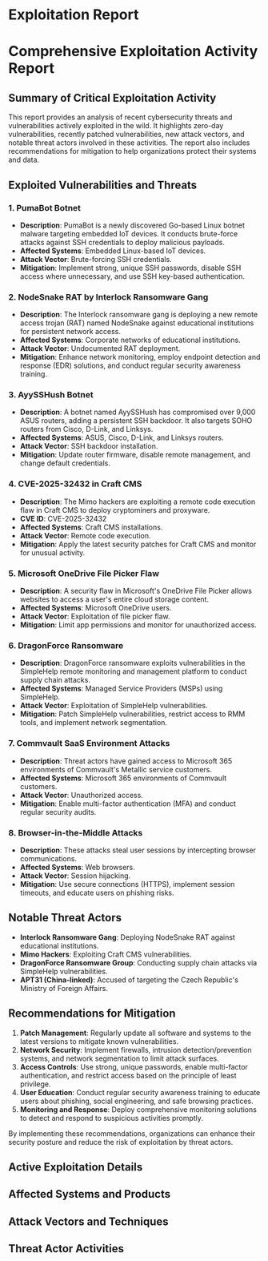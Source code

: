 # Exploitation Report

# Comprehensive Exploitation Activity Report

## Summary of Critical Exploitation Activity

This report provides an analysis of recent cybersecurity threats and vulnerabilities actively exploited in the wild. It highlights zero-day vulnerabilities, recently patched vulnerabilities, new attack vectors, and notable threat actors involved in these activities. The report also includes recommendations for mitigation to help organizations protect their systems and data.

## Exploited Vulnerabilities and Threats

### 1. PumaBot Botnet
- **Description**: PumaBot is a newly discovered Go-based Linux botnet malware targeting embedded IoT devices. It conducts brute-force attacks against SSH credentials to deploy malicious payloads.
- **Affected Systems**: Embedded Linux-based IoT devices.
- **Attack Vector**: Brute-forcing SSH credentials.
- **Mitigation**: Implement strong, unique SSH passwords, disable SSH access where unnecessary, and use SSH key-based authentication.

### 2. NodeSnake RAT by Interlock Ransomware Gang
- **Description**: The Interlock ransomware gang is deploying a new remote access trojan (RAT) named NodeSnake against educational institutions for persistent network access.
- **Affected Systems**: Corporate networks of educational institutions.
- **Attack Vector**: Undocumented RAT deployment.
- **Mitigation**: Enhance network monitoring, employ endpoint detection and response (EDR) solutions, and conduct regular security awareness training.

### 3. AyySSHush Botnet
- **Description**: A botnet named AyySSHush has compromised over 9,000 ASUS routers, adding a persistent SSH backdoor. It also targets SOHO routers from Cisco, D-Link, and Linksys.
- **Affected Systems**: ASUS, Cisco, D-Link, and Linksys routers.
- **Attack Vector**: SSH backdoor installation.
- **Mitigation**: Update router firmware, disable remote management, and change default credentials.

### 4. CVE-2025-32432 in Craft CMS
- **Description**: The Mimo hackers are exploiting a remote code execution flaw in Craft CMS to deploy cryptominers and proxyware.
- **CVE ID**: CVE-2025-32432
- **Affected Systems**: Craft CMS installations.
- **Attack Vector**: Remote code execution.
- **Mitigation**: Apply the latest security patches for Craft CMS and monitor for unusual activity.

### 5. Microsoft OneDrive File Picker Flaw
- **Description**: A security flaw in Microsoft's OneDrive File Picker allows websites to access a user's entire cloud storage content.
- **Affected Systems**: Microsoft OneDrive users.
- **Attack Vector**: Exploitation of file picker flaw.
- **Mitigation**: Limit app permissions and monitor for unauthorized access.

### 6. DragonForce Ransomware
- **Description**: DragonForce ransomware exploits vulnerabilities in the SimpleHelp remote monitoring and management platform to conduct supply chain attacks.
- **Affected Systems**: Managed Service Providers (MSPs) using SimpleHelp.
- **Attack Vector**: Exploitation of SimpleHelp vulnerabilities.
- **Mitigation**: Patch SimpleHelp vulnerabilities, restrict access to RMM tools, and implement network segmentation.

### 7. Commvault SaaS Environment Attacks
- **Description**: Threat actors have gained access to Microsoft 365 environments of Commvault's Metallic service customers.
- **Affected Systems**: Microsoft 365 environments of Commvault customers.
- **Attack Vector**: Unauthorized access.
- **Mitigation**: Enable multi-factor authentication (MFA) and conduct regular security audits.

### 8. Browser-in-the-Middle Attacks
- **Description**: These attacks steal user sessions by intercepting browser communications.
- **Affected Systems**: Web browsers.
- **Attack Vector**: Session hijacking.
- **Mitigation**: Use secure connections (HTTPS), implement session timeouts, and educate users on phishing risks.

## Notable Threat Actors

- **Interlock Ransomware Gang**: Deploying NodeSnake RAT against educational institutions.
- **Mimo Hackers**: Exploiting Craft CMS vulnerabilities.
- **DragonForce Ransomware Group**: Conducting supply chain attacks via SimpleHelp vulnerabilities.
- **APT31 (China-linked)**: Accused of targeting the Czech Republic's Ministry of Foreign Affairs.

## Recommendations for Mitigation

1. **Patch Management**: Regularly update all software and systems to the latest versions to mitigate known vulnerabilities.
2. **Network Security**: Implement firewalls, intrusion detection/prevention systems, and network segmentation to limit attack surfaces.
3. **Access Controls**: Use strong, unique passwords, enable multi-factor authentication, and restrict access based on the principle of least privilege.
4. **User Education**: Conduct regular security awareness training to educate users about phishing, social engineering, and safe browsing practices.
5. **Monitoring and Response**: Deploy comprehensive monitoring solutions to detect and respond to suspicious activities promptly.

By implementing these recommendations, organizations can enhance their security posture and reduce the risk of exploitation by threat actors.

## Active Exploitation Details



## Affected Systems and Products



## Attack Vectors and Techniques



## Threat Actor Activities

 